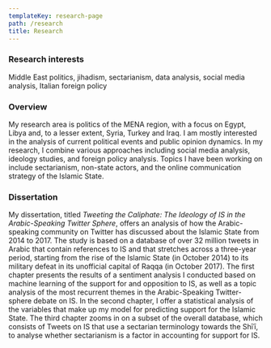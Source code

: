 ```yaml
---
templateKey: research-page
path: /research
title: Research
---
```

### Research interests

Middle East politics, jihadism, sectarianism, data analysis, social media analysis, Italian foreign policy

### Overview

My research area is politics of the MENA region, with a focus on Egypt, Libya and, to a lesser extent, Syria, Turkey and Iraq. I am mostly interested in the analysis of current political events and public opinion dynamics. In my research, I combine various approaches including social media analysis, ideology studies, and foreign policy analysis. Topics I have been working on include sectarianism, non-state actors, and the online communication strategy of the Islamic State.

### Dissertation

My dissertation, titled *Tweeting the Caliphate: The Ideology of IS in the Arabic-Speaking Twitter Sphere*, offers an analysis of how the Arabic-speaking community on Twitter has discussed about the Islamic State from 2014 to 2017. The study is based on a database of over 32 million tweets in Arabic that contain references to IS and that stretches across a three-year period, starting from the rise of the Islamic State (in October 2014) to its military defeat in its unofficial capital of Raqqa (in October 2017). The first chapter presents the results of a sentiment analysis I conducted based on machine learning of the support for and opposition to IS, as well as a topic analysis of the most recurrent themes in the Arabic-Speaking Twitter-sphere debate on IS. In the second chapter, I offer a statistical analysis of the variables that make up my model for predicting support for the Islamic State. The third chapter zooms in on a subset of the overall database, which consists of Tweets on IS that use a sectarian terminology towards the Shīʿī, to analyse whether sectarianism is a factor in accounting for support for IS.